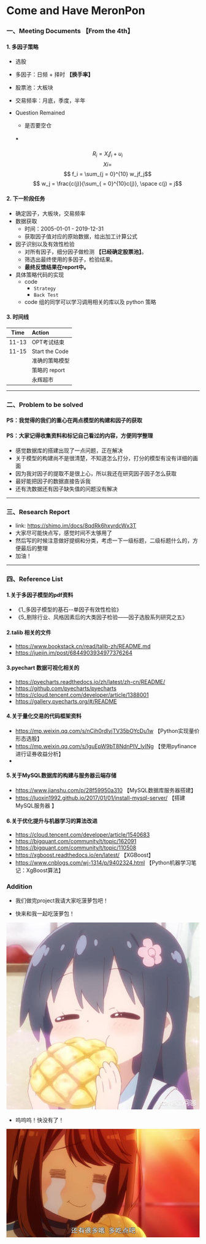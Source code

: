 # Come and Have MeronPon


### 一、Meeting Documents 【From the 4th】
#### 1. 多因子策略
  * 选股
  * 多因子：日频 + 择时 **【换手率】**
  * 股票池：大板块
  * 交易频率：月底，季度，半年
  * Question Remained
    * 是否要空仓
    
    #### * 
    
    $$ R_i = X_if_i + u_i$$
    $$ Xi = $$
    $$ f_i = \sum_{j = 0}^{10} w_jf_j$$
    $$ w_j = \frac{c(j)}{\sum_{ = 0}^{10}c(j)}, \space c(j) = j$$
    

#### 2. 下一阶段任务
  * 确定因子，大板块，交易频率
  * 数据获取
    * 时间：2005-01-01 - 2019-12-31
    * 获取因子值对应的原始数据，给出加工计算公式
  * 因子识别以及有效性检验
    * 对所有因子，细分因子做检测 **【已经确定股票池】**。
    * 筛选出最终使用的多因子，检验结果。
    * **最终反馈结果在report中。**
  * 具体策略代码的实现
    * code 
      * `Strategy`
      * `Back Test`
    * code 组的同学可以学习调用相关的库以及 python 策略

#### 3. 时间线

| Time | Action |
| :-: | :-- |
| 11-13 | OPT考试结束 |
| 11-15 | Start the Code 
| | 准确的策略模型 |
| | 策略的 report |
| | 永辉超市 |


-----------------------------------------------

### 二、Problem to be solved

#### PS：我觉得的我们的重心在两点模型的构建和因子的获取
#### PS：大家记得收集资料和标记自己看过的内容，方便同学整理

* 感觉数据库的搭建出现了一点问题，正在解决
* 关于模型的构建尚不是很清楚，不知道怎么打分，打分的模型有没有详细的画面
* 因为我对因子的提取不是很上心，所以我还在研究因子因子怎么获取
* 最好能把因子的数据直接告诉我
* 还有洗数据还有因子缺失值的问题没有解决


-----------------------------------------------

### 三、Research Report

* link: https://shimo.im/docs/8qdRk6hxyrdcWx3T
* 大家尽可能快点写，感觉时间不太够用了
* 然后写的时候注意做好提纲和分类，考虑一下一级标题，二级标题什么的，方便最后的整理
* 加油！

-----------------------------------------------


### 四、Reference List

#### 1.关于多因子模型的pdf资料
* 《1_多因子模型的基石--单因子有效性检验》
* 《5_剔除行业、风格因素后的大类因子检验——因子选股系列研究之五》


#### 2.talib 相关的文件
* https://www.bookstack.cn/read/talib-zh/README.md
* https://juejin.im/post/6844903934977376264

#### 3.pyechart 数据可视化相关的
* https://pyecharts.readthedocs.io/zh/latest/zh-cn/README/
* https://github.com/pyecharts/pyecharts
* https://cloud.tencent.com/developer/article/1388001
* https://gallery.pyecharts.org/#/README

#### 4.关于量化交易的代码框架资料
* https://mp.weixin.qq.com/s/nCih0rdlyjTV35bOYcDu1w 【Python实现量价形态选股】
* https://mp.weixin.qq.com/s/IguEpW9bT8NdnPIV_IyINg 【使用pyfinance进行证券收益分析】
* 

#### 5.关于MySQL数据库的构建与服务器云端存储
* https://www.jianshu.com/p/28f59950a310 【MySQL数据库服务器搭建】
* https://luoxin1992.github.io/2017/01/01/install-mysql-server/ 【搭建MySQL服务器
】

#### 6.关于优化提升与机器学习的算法改进
* https://cloud.tencent.com/developer/article/1540683
* https://bigquant.com/community/t/topic/162091
* https://bigquant.com/community/t/topic/110508
* https://xgboost.readthedocs.io/en/latest/ 【XGBoost】
* https://www.cnblogs.com/wj-1314/p/9402324.html 【Python机器学习笔记：XgBoost算法】

### Addition
* 我们做完project我请大家吃菠萝包吧！

* 快来和我一起吃菠萝包！  

![Image text](Plots_of_Daniel/113e20008e27ed68ff9c6.jpeg)

* 呜呜呜！快没有了！  

![Image text](Plots_of_Daniel/e4fe06b2d63a4140acc0fa38ee263a0b.jpeg)
